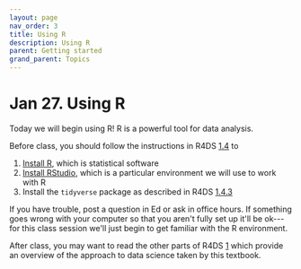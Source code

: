 ```yaml
---
layout: page
nav_order: 3
title: Using R
description: Using R
parent: Getting started
grand_parent: Topics
---
```


# Jan 27. Using R

Today we will begin using R! R is a powerful tool for data analysis.

Before class, you should follow the instructions in R4DS [1.4](https://r4ds.had.co.nz/introduction.html#prerequisites) to

1. [Install R](https://cloud.r-project.org/), which is statistical software
2. [Install RStudio](http://www.rstudio.com/download), which is a particular environment we will use to work with R
3. Install the `tidyverse` package as described in R4DS [1.4.3](https://r4ds.had.co.nz/introduction.html#the-tidyverse)

If you have trouble, post a question in Ed or ask in office hours. If something goes wrong with your computer so that you aren't fully set up it'll be ok---for this class session we'll just begin to get familiar with the R environment.

After class, you may want to read the other parts of R4DS [1](https://r4ds.had.co.nz/introduction.html) which provide an overview of the approach to data science taken by this textbook.
